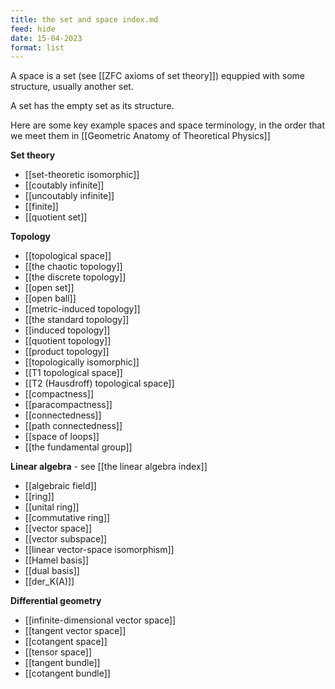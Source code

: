 ```yaml
---
title: the set and space index.md
feed: hide
date: 15-04-2023
format: list
---
```



A space is a set (see [[ZFC axioms of set theory]]) equppied with some structure, usually another set. 

A set has the empty set as its structure.

Here are some key example spaces and space terminology, in the order that we meet them in [[Geometric Anatomy of Theoretical Physics]]

**Set theory**
- [[set-theoretic isomorphic]]
- [[coutably infinite]]
- [[uncoutably infinite]]
- [[finite]]
- [[quotient set]]

**Topology**
- [[topological space]]
- [[the chaotic topology]]
- [[the discrete topology]]
- [[open set]]
- [[open ball]]
- [[metric-induced topology]]
- [[the standard topology]]
- [[induced topology]]
- [[quotient topology]]
- [[product topology]]
- [[topologically isomorphic]]
- [[T1 topological space]]
- [[T2 (Hausdroff) topological space]]
- [[compactness]]
- [[paracompactness]]
- [[connectedness]]
- [[path connectedness]]
- [[space of loops]]
- [[the fundamental group]]

**Linear algebra** - see [[the linear algebra index]]
- [[algebraic field]]
- [[ring]]
- [[unital ring]]
- [[commutative ring]]
- [[vector space]]
- [[vector subspace]]
- [[linear vector-space isomorphism]]
- [[Hamel basis]]
- [[dual basis]]
- [[der_K(A)]]

**Differential geometry**
- [[infinite-dimensional vector space]]
- [[tangent vector space]]
- [[cotangent space]]
- [[tensor space]]
- [[tangent bundle]]
- [[cotangent bundle]]